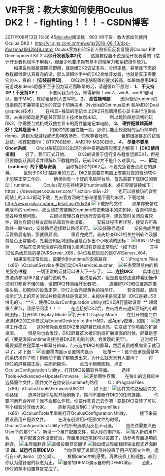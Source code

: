 # VR干货：教大家如何使用Oculus DK2！ - fighting！！！ - CSDN博客
2017年08月13日 15:36:45[dujiahei](https://me.csdn.net/dujiahei)阅读数：903
VR干货：教大家如何使用Oculus DK2！ http://vr.sina.com.cn/news/js/2016-06-13/doc-ifxszmaa1942948.shtml
Oculus官方和论坛新人贴都反反复复强调Oculus Rift Development Kit 2 叫做**开发者版本2代**
　　这篇教程虽不说是给开发者看的（估计开发者也根本不用看），但至少也要求你有基本的理解力和系统操作能力。
　　如果说你就是要即插即用，就是嫌DK2调试复杂、分辨率低，甚至连下面的教程都懒得认真看完的话，那么请把你手中的DK2卖给开发者，也就是真正需要它的人，真的！
**[安装前需知]**
　　DK2对电脑配置的要求较高，如果你想用DK2玩游戏和demo舒服不至于因为延迟而眩晕的话，请遵循以下原则：
**1、 不支持XP！不支持XP！**
　　不要问我为什么，懒得解释！win7、win8、win8.1都可以，至于MAC，教程留给别人去写吧。
**2、 高性能电脑**
　　因为驱动runtime的渲染目前不兼容笔记本的双显卡切换技术（Nvidia的Optimus技术 和AMD的Dual graphics技术）
　　在核显+独显的笔记本上DK2只能调用核心显卡进行渲染处理，未来的驱动是否能兼容双显卡技术依然未知，
　　所以现阶段想流畅的玩DK2，你需要台式机或双独立显卡的高性能笔记本电脑。
**3、 硬件配置越高越好！尤其是显卡！**
　　如果你的机器性能一般，那你只能比较流畅的运行简单的demo，遇到大型游戏或光影特效场景，你就等着吐吧。
　　目前根据群友的试验总结，推荐配置NV：GTX760起步，AMDR9-M280起步。
**4、 尽量不要用Ghost系统**
　　Ghost系统玩DK2出现的各种奇葩故障恕我无力解答！
**[DK2使用指南]**
　　好了，我们正式开始。
　　DK2的设置于运行复杂程度远超DK1，但是只要你能认真阅读并理解以下教程内容，玩转DK2并不是什么难事儿。
**一、驱动（runtime）的下载与安装**
　　当你拆封你的DK2后，不要先急着去点亮它的屏幕。
　　区别于DK1即插即用的方式，DK2是需要在电脑上安装对应的驱动软件才能够正常工作的。
　　确保你有一个好的电脑平台后，首先需要下载DK2的驱动：runtime。
　　Oculus官方在持续更新runtime版本，发布界面链接如下：https：//developer.oculusvr.com/？action=dl&v=21
　　也可以直接访问旮旯网站上的0.4.2驱动下载，免去官方网站注册和缓慢下载的麻烦，下载地址：http://www.galar.cn/app_detail.asp?id=34
![](http://n.sinaimg.cn/sina_vr/crawl/20160613/LLiW-fxszvys0670065.jpg)下载好的文件
　　如果你安装过老版本的runtime，那么请在安装新的runtime前把老版本的先卸掉，否则可能出现各种奇葩问题。
　　右键以管理员身份运行安装程序，建议暂时关闭杀毒软件，因为有部分群友反映杀毒软件会误报。
　　安装过程不再详写，接受许可条款并一路Next，安装路径选择默认路径即可。
![](http://n.sinaimg.cn/sina_vr/crawl/20160613/abpY-fxszmai2212023.jpg)安装路径选择
　　安装完成后提示要重启电脑，那就重启呗。
　　重启完成后，首先检查DK2相关控制软件及服务是否正常启动，先看通知区域图标里是否多出个小眼睛的图标：
![](http://n.sinaimg.cn/sina_vr/crawl/20160613/66dR-fxszmai2212025.jpg)RUNTIME图标
　　然后在任务管理器内检查相关服务进程是否正常启动（如下图）
　　其中32位系统启动的是OVRServer_X86，64位系统启动的是OVRServer_X64。
　　如果没有正常启动，需要你到runtime的安装路径：
　　C：\Program Files（x86）\Oculus\Service 手动启动OVRserviceLaucher。
![](http://n.sinaimg.cn/sina_vr/crawl/20160613/tq-v-fxszmai2212027.jpg)任务管理器内的相关服务进程
　　一切正常的话就可以进入下一步了。
**二、连接DK2**
　　具体连接方法请参照DK2盒子里的说明书。
　　虽说是英文，但是要是你连这种看图操作说明书都看不懂的话，请把DK2转卖给开发者吧…
　　连接好DK2和位置追踪摄像头后，如果你的设备正常，DK2上会亮起黄色的指示灯。
　　若没亮起，请按指示灯边上的开关测试并检查连线是否正常，主板供电是否正常（DK2是靠USB供电的）。
**三、使用OculusConfiguration Utility对DK2进行基础设置  **
超级重点章节，请仔细阅读！！！
　　在连接好DK2后，左击或右击通知区域的小眼睛图标，打开Rift Display Mode
![](http://n.sinaimg.cn/sina_vr/crawl/20160613/s8Io-fxszkzy5197673.jpg)打开Rift
 Display Mode
　　在打开的窗口中点选DK2的工作模式为ExtendDesktop to the HMD，点Apply应用，如图：
![](http://n.sinaimg.cn/sina_vr/crawl/20160613/pa8O-fxszmaa1942797.jpg)选择工作模式
　　这时候你会发现DK2里的屏幕已经点亮，它变成了你电脑的扩展桌面。
　　但是你也会发现，DK2屏幕首次被识别成扩展桌面的时候，屏幕是竖的（要是没装runtime直接连接DK2到电脑的话，会发现的更早）。
　　这时候只需要桌面右键菜单→屏幕分辨率，点击选中DK2的屏幕，然后设置成横向显示就可以了。如下图：
![设置横向显示](http://n.sinaimg.cn/sina_vr/transform/20160613/lbyy-fxszmaa1942729.jpg)设置横向显示
　　吐槽一下：这个应该是最基本的系统操作了吧！稍微动下脑子都能想出来，为什么就天天有人要问？
　　将DK2的屏幕摆正后，先刷新固件。
　　点击小眼睛图标，点击OculusConfiguration Utility，打开DK2设置软件界面。
　　选择Tools→Advanced→UpdateFirmware。
![](http://n.sinaimg.cn/sina_vr/crawl/20160613/HeTw-fxszmaa1942801.jpg)更新固件界面
　　在弹出的选择框中选择固件文件，固件文件在你安装runtime的路径
　　C：\ProgramFiles （x86）\Oculus\Tools\Firmware\DK2中
　　如下图：
![固件文件路径](http://n.sinaimg.cn/sina_vr/transform/20160613/9yrY-fxszvys0669924.jpg)固件文件路径
　　选择好固件后就开始刷新了，期间不要断开DK2的任何连接。
　　你要问断开会咋样？我不会那么作死，你要作死自己去作吧！要是DK2变砖了可以写个经验分享给大家。
　　刷新完成后到C：\ProgramFiles （x86）\Oculus\Tools里重新打开OculusConfiguration Utility。
　　接下来需要设置用户配置文件。
　　在没有创建用户配置文件的时候，OculusConfiguration Utility下的所有选项为灰色不可选。
　　首先你需要点击User下的那个“+”，新增一个用户配置文件，输入你的用户名。
![](http://n.sinaimg.cn/sina_vr/crawl/20160613/EPzM-fxszmaa1942803.jpg)输入新的用户名
　　用户配置文件设置好后，界面里的选项就可以设置了，请参考界面选项的翻译。
![](http://n.sinaimg.cn/sina_vr/crawl/20160613/6VWN-fxszmaa1942805.jpg)主界面翻译
![](http://n.sinaimg.cn/sina_vr/crawl/20160613/dGbg-fxszkzy5197685.jpg)高级设置界面翻译
![输出模式界面翻译](http://n.sinaimg.cn/sina_vr/transform/20160613/W0XQ-fxszvys0669960.jpg)输出模式界面翻译
**四、试运行自带DEMO**
　　当你理解了设置选项并设置了用户配置文件后，运行自带的demo（办公桌）。
　　根据demo中的感受，再做设置上的调整，直到你认为最舒服的状态为止。
![自带的DEMO演示](http://n.sinaimg.cn/sina_vr/transform/20160613/01yv-fxszkzy5197590.jpg)自带的DEMO演示
　　至此，DK2的基本设置算是完成了。
